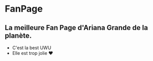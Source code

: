 # FanPage
## La meilleure Fan Page d'Ariana Grande de la planète.
* C'est la best UWU
* Elle est trop jolie ❤️
